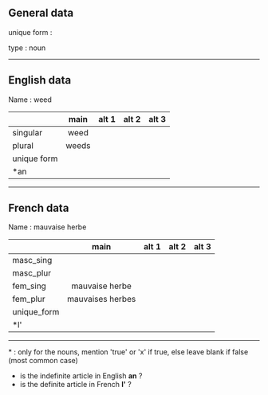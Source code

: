 ## General data

unique form :

type : noun

---

## English data

Name : weed

|             | main  | alt 1 | alt 2 | alt 3 |
| :---------- | :---: | :---: | :---: | ----- |
| singular    | weed  |       |       |       |
| plural      | weeds |       |       |       |
| unique form |       |       |       |       |
| \*an        |       |       |       |       |

---

## French data

Name : mauvaise herbe

|             |       main       | alt 1 | alt 2 | alt 3 |
| :---------- | :--------------: | :---: | :---: | :---: |
| masc_sing   |                  |       |       |       |
| masc_plur   |                  |       |       |       |
| fem_sing    |  mauvaise herbe  |       |       |       |
| fem_plur    | mauvaises herbes |       |       |       |
| unique_form |                  |       |       |       |
| \*l'        |                  |       |       |       |

---

\* : only for the nouns, mention 'true' or 'x' if true, else leave blank if false (most common case)

- is the indefinite article in English **an** ?
- is the definite article in French **l'** ?
